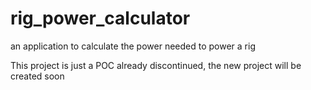 # rig_power_calculator

an application to calculate the power needed to power a rig

This project is just a POC already discontinued, the new project will be created soon
